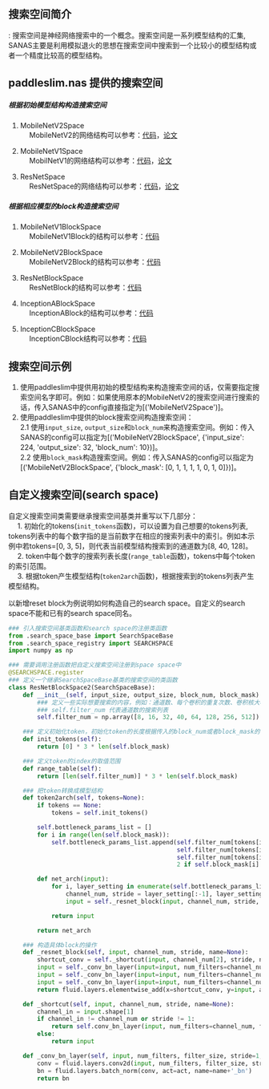 ## 搜索空间简介
: 搜索空间是神经网络搜索中的一个概念。搜索空间是一系列模型结构的汇集, SANAS主要是利用模拟退火的思想在搜索空间中搜索到一个比较小的模型结构或者一个精度比较高的模型结构。

## paddleslim.nas 提供的搜索空间

##### 根据初始模型结构构造搜索空间
1. MobileNetV2Space<br>
&emsp; MobileNetV2的网络结构可以参考：[代码](https://github.com/PaddlePaddle/models/blob/develop/PaddleCV/image_classification/models/mobilenet_v2.py#L29)，[论文](https://arxiv.org/abs/1801.04381)

2. MobileNetV1Space<br>
&emsp; MobilNetV1的网络结构可以参考：[代码](https://github.com/PaddlePaddle/models/blob/develop/PaddleCV/image_classification/models/mobilenet_v1.py#L29)，[论文](https://arxiv.org/abs/1704.04861)

3. ResNetSpace<br>
&emsp; ResNetSpace的网络结构可以参考：[代码](https://github.com/PaddlePaddle/models/blob/develop/PaddleCV/image_classification/models/resnet.py#L30)，[论文](https://arxiv.org/pdf/1512.03385.pdf)


##### 根据相应模型的block构造搜索空间
1. MobileNetV1BlockSpace<br>
&emsp; MobileNetV1Block的结构可以参考：[代码](https://github.com/PaddlePaddle/models/blob/develop/PaddleCV/image_classification/models/mobilenet_v1.py#L173)

2. MobileNetV2BlockSpace<br>
&emsp; MobileNetV2Block的结构可以参考：[代码](https://github.com/PaddlePaddle/models/blob/develop/PaddleCV/image_classification/models/mobilenet_v2.py#L174)

3. ResNetBlockSpace<br>
&emsp; ResNetBlock的结构可以参考：[代码](https://github.com/PaddlePaddle/models/blob/develop/PaddleCV/image_classification/models/resnet.py#L148)

4. InceptionABlockSpace<br>
&emsp; InceptionABlock的结构可以参考：[代码](https://github.com/PaddlePaddle/models/blob/develop/PaddleCV/image_classification/models/inception_v4.py#L140)

5. InceptionCBlockSpace<br>
&emsp; InceptionCBlock结构可以参考：[代码](https://github.com/PaddlePaddle/models/blob/develop/PaddleCV/image_classification/models/inception_v4.py#L291)


## 搜索空间示例

1. 使用paddleslim中提供用初始的模型结构来构造搜索空间的话，仅需要指定搜索空间名字即可。例如：如果使用原本的MobileNetV2的搜索空间进行搜索的话，传入SANAS中的config直接指定为[('MobileNetV2Space')]。
2. 使用paddleslim中提供的block搜索空间构造搜索空间：<br>
  2.1 使用`input_size`, `output_size`和`block_num`来构造搜索空间。例如：传入SANAS的config可以指定为[('MobileNetV2BlockSpace', {'input_size': 224, 'output_size': 32, 'block_num': 10})]。<br>
  2.2 使用`block_mask`构造搜索空间。例如：传入SANAS的config可以指定为[('MobileNetV2BlockSpace', {'block_mask': [0, 1, 1, 1, 1, 0, 1, 0]})]。


## 自定义搜索空间(search space)

自定义搜索空间类需要继承搜索空间基类并重写以下几部分：<br>
&emsp; 1. 初始化的tokens(`init_tokens`函数)，可以设置为自己想要的tokens列表, tokens列表中的每个数字指的是当前数字在相应的搜索列表中的索引。例如本示例中若tokens=[0, 3, 5]，则代表当前模型结构搜索到的通道数为[8, 40, 128]。<br>
&emsp; 2. token中每个数字的搜索列表长度(`range_table`函数)，tokens中每个token的索引范围。<br>
&emsp; 3. 根据token产生模型结构(`token2arch`函数)，根据搜索到的tokens列表产生模型结构。 <br>

以新增reset block为例说明如何构造自己的search space。自定义的search space不能和已有的search space同名。

```python
### 引入搜索空间基类函数和search space的注册类函数
from .search_space_base import SearchSpaceBase
from .search_space_registry import SEARCHSPACE
import numpy as np

### 需要调用注册函数把自定义搜索空间注册到space space中
@SEARCHSPACE.register
### 定义一个继承SearchSpaceBase基类的搜索空间的类函数
class ResNetBlockSpace2(SearchSpaceBase):
    def __init__(self, input_size, output_size, block_num, block_mask):
        ### 定义一些实际想要搜索的内容，例如：通道数、每个卷积的重复次数、卷积核大小等等
        ### self.filter_num 代表通道数的搜索列表
        self.filter_num = np.array([8, 16, 32, 40, 64, 128, 256, 512])

    ### 定义初始化token，初始化token的长度根据传入的block_num或者block_mask的长度来得到的
    def init_tokens(self):
        return [0] * 3 * len(self.block_mask)

    ### 定义token的index的取值范围
    def range_table(self):
        return [len(self.filter_num)] * 3 * len(self.block_mask)

    ### 把token转换成模型结构
    def token2arch(self, tokens=None):
        if tokens == None:
            tokens = self.init_tokens()

        self.bottleneck_params_list = []
        for i in range(len(self.block_mask)):
            self.bottleneck_params_list.append(self.filter_num[tokens[i * 3 + 0]],
                                               self.filter_num[tokens[i * 3 + 1]],
                                               self.filter_num[tokens[i * 3 + 2]],
                                               2 if self.block_mask[i] == 1 else 1)

        def net_arch(input):
            for i, layer_setting in enumerate(self.bottleneck_params_list):
                channel_num, stride = layer_setting[:-1], layer_setting[-1]
                input = self._resnet_block(input, channel_num, stride, name='resnet_layer{}'.format(i+1))

            return input

        return net_arch

    ### 构造具体block的操作
    def _resnet_block(self, input, channel_num, stride, name=None):
        shortcut_conv = self._shortcut(input, channel_num[2], stride, name=name)
        input = self._conv_bn_layer(input=input, num_filters=channel_num[0], filter_size=1, act='relu', name=name + '_conv0')
        input = self._conv_bn_layer(input=input, num_filters=channel_num[1], filter_size=3, stride=stride, act='relu', name=name + '_conv1')
        input = self._conv_bn_layer(input=input, num_filters=channel_num[2], filter_size=1, name=name + '_conv2')
        return fluid.layers.elementwise_add(x=shortcut_conv, y=input, axis=0, name=name+'_elementwise_add')

    def _shortcut(self, input, channel_num, stride, name=None):
        channel_in = input.shape[1]
        if channel_in != channel_num or stride != 1:
            return self.conv_bn_layer(input, num_filters=channel_num, filter_size=1, stride=stride, name=name+'_shortcut')
        else:
            return input

    def _conv_bn_layer(self, input, num_filters, filter_size, stride=1, padding='SAME', act=None, name=None):
        conv = fluid.layers.conv2d(input, num_filters, filter_size, stride, name=name+'_conv')
        bn = fluid.layers.batch_norm(conv, act=act, name=name+'_bn')
        return bn
```
